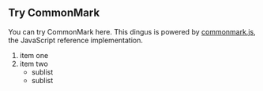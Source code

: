 ## Try CommonMark

You can try CommonMark here. This dingus is powered by
[commonmark.js](https://github.com/jgm/commonmark.js), the
JavaScript reference implementation.

1. item one
2. item two
   - sublist
   - sublist
